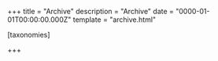 +++
title = "Archive"
description = "Archive"
date = "0000-01-01T00:00:00.000Z"
template = "archive.html"

[taxonomies]

+++
